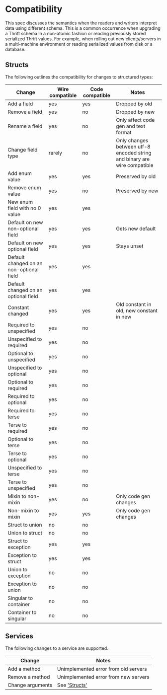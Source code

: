 # Compatibility

This spec discusses the semantics when the readers and writers interpret data using different schema. This is a common occurrence when upgrading a Thrift schema in a non-atomic fashion or reading previously stored serialized Thrift values. For example, when rolling out new clients/servers in a multi-machine environment or reading serialized values from disk or a database.

## Structs

The following outlines the compatibility for changes to structured types:

|Change    |Wire compatible    |Code compatible    |Notes    |
|---    |---    |---    |---    |
|Add a field    |yes    |yes    |Dropped by old    |
|Remove a field    |yes    |no    |Dropped by new    |
|Rename a field    |yes    |no    |Only affect code gen and text format    |
|Change field type    |rarely    |no    |Only changes between utf-8 encoded string and binary are wire compatible    |
|Add enum value    |yes    |yes    |Preserved by old    |
|Remove enum value    |yes    |no    |Preserved by new    |
|New enum field with no 0 value    |yes    |yes    |    |
|Default on new non-optional field    |yes    |yes    |Gets new default    |
|Default on new optional field    |yes    |yes    |Stays unset    |
|Default changed on an non-optional field    |yes    |yes    |    |
|Default changed on an optional field    |yes    |yes    |    |
|Constant changed    |yes    |yes    |Old constant in old, new constant in new    |
|Required to unspecified    |yes    |no    |    |
|Unspecified to required    |yes    |no    |    |
|Optional to unspecified    |yes    |no    |    |
|Unspecified to optional    |yes    |no    |    |
|Optional to required    |yes    |no    |    |
|Required to optional    |yes    |no    |    |
|Required to terse    |yes    |no    |    |
|Terse to required    |yes    |no    |    |
|Optional to terse    |yes    |no    |    |
|Terse to optional    |yes    |no    |    |
|Unspecified to terse    |yes    |no    |    |
|Terse to unspecified    |yes    |no    |    |
|Mixin to non-mixin    |yes    |no    |Only code gen changes    |
|Non-mixin to mixin    |yes    |yes    |Only code gen changes    |
|Struct to union    |no    |no    |    |
|Union to struct    |no    |no    |    |
|Struct to exception    |yes    |yes    |    |
|Exception to struct    |yes    |yes    |    |
|Union to exception    |no    |no    |    |
|Exception to union    |no    |no    |    |
|Singular to container    |no    |no    |    |
|Container to singular    |no    |no    |    |

## Services

The following changes to a service are supported.

|Change    |Notes    |
|---    |---    |
|Add a method    |Unimplemented error from old servers    |
|Remove a method    |Unimplemented error from new servers    |
|Change arguments    |See ['Structs'](https://github.com/facebook/fbthrift/blob/main/thrift/doc/spec/definition/compatibility.md#structs)    |

